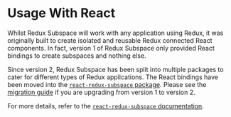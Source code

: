 # Usage With React

Whilst Redux Subspace will work with any application using Redux, it was originally built to create isolated and reusable Redux connected React components.  In fact, version 1 of Redux Subspace only provided React bindings to create subspaces and nothing else.

Since version 2, Redux Subspace has been split into multiple packages to cater for different types of Redux applications.  The React bindings have been moved into the [`react-redux-subspace` package](https://github.com/ioof-holdings/redux-subspace/tree/master/packages/react-redux-subspace). Please see the [migration guide](/docs/Migrating.md) if you are upgrading from version 1 to version 2.

For more details, refer to the [`react-redux-subspace` documentation](/packages/react-redux-subspace/README.md).
